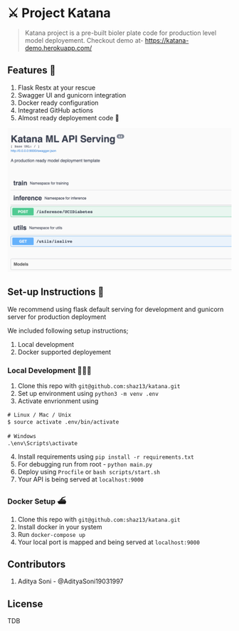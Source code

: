 # ⚔️ Project Katana 
> Katana project is a pre-built bioler plate code for production level model deployement. Checkout demo at- https://katana-demo.herokuapp.com/


## Features 💫
1. Flask Restx at your rescue
2. Swagger UI and gunicorn integration
3. Docker ready configuration
4. Integrated GitHub actions
5. Almost ready deployement code 🚀

![Katana](screenshots/swagger.png)

## Set-up Instructions 🕺
We recommend using flask default serving for development and gunicorn server for production deployment

We included following setup instructions;

1. Local development 
2. Docker supported deployement


### Local Development 👨🏻‍💻
1. Clone this repo with `git@github.com:shaz13/katana.git`
2. Set up environment using `python3 -m venv .env`
3. Activate envrionment using 
```
# Linux / Mac / Unix
$ source activate .env/bin/activate

# Windows
.\env\Scripts\activate
```
4. Install requirements using `pip install -r requirements.txt`
5. For debugging run from root - `python main.py`
6. Deploy using `Procfile` or `bash scripts/start.sh`
7. Your API is being served at `localhost:9000`

### Docker Setup ⛴
1. Clone this repo with `git@github.com:shaz13/katana.git`
2. Install docker in your system
3. Run `docker-compose up`
4. Your local port is mapped and being served at `localhost:9000`



## Contributors
1. Aditya Soni - @AdityaSoni19031997

## License
TDB